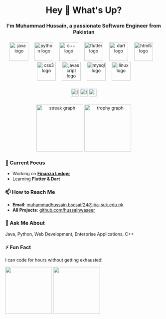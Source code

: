 <h1 align="center">Hey 👋 What's Up?</h1>
<h3 align="center">I'm Muhammad Hussain, a passionate Software Engineer from Pakistan</h3>

###

<div align="center">
  <img src="https://skillicons.dev/icons?i=java" height="60" alt="java logo" />
  <img width="12" />
  <img src="https://skillicons.dev/icons?i=py" height="60" alt="python logo" />
  <img width="12" />
  <img src="https://skillicons.dev/icons?i=cpp" height="60" alt="c++ logo" />
  <img width="12" />
  <img src="https://skillicons.dev/icons?i=flutter" height="60" alt="flutter logo" />
  <img width="12" />
  <img src="https://skillicons.dev/icons?i=dart" height="60" alt="dart logo" />
  <img width="12" />
  <img src="https://skillicons.dev/icons?i=html" height="60" alt="html5 logo" />
  <img width="12" />
  <img src="https://skillicons.dev/icons?i=css" height="60" alt="css3 logo" />
  <img width="12" />
  <img src="https://skillicons.dev/icons?i=js" height="60" alt="javascript logo" />
  <img width="12" />
  <img src="https://skillicons.dev/icons?i=mysql" height="60" alt="mysql logo" />
  <img width="12" />
  <img src="https://skillicons.dev/icons?i=linux" height="60" alt="linux logo" />
</div>

###

<div align="center">
  <img src="https://img.shields.io/static/v1?message=LinkedIn&logo=linkedin&label=&color=0077B5&logoColor=white&labelColor=&style=for-the-badge" height="25" alt="linkedin logo" />
  <img src="https://img.shields.io/static/v1?message=Instagram&logo=instagram&label=&color=E4405F&logoColor=white&labelColor=&style=for-the-badge" height="25" alt="instagram logo" />
  <img src="https://img.shields.io/static/v1?message=Gmail&logo=gmail&label=&color=D14836&logoColor=white&labelColor=&style=for-the-badge" height="25" alt="gmail logo" />
</div>

###

<div align="center">
  <img src="https://streak-stats.demolab.com?user=hussainwaseer&locale=en&mode=daily&theme=dracula&hide_border=false&border_radius=5" height="150" alt="streak graph" />
  <img src="https://github-profile-trophy.vercel.app?username=hussainwaseer&theme=dracula&column=-1&row=1&margin-w=8&margin-h=8&no-bg=false&no-frame=false" height="150" alt="trophy graph" />
</div>

###

### 🔭 Current Focus  
- Working on **[Finanza Ledger](https://github.com/hussainwaseer/Finanza-ledger)**  
- Learning **Flutter & Dart**  

### 📫 How to Reach Me  
- **Email**: muhammadhussain.bscsaif24@iba-suk.edu.pk  
- **All Projects**: [github.com/hussainwaseer](https://github.com/hussainwaseer)  

### 💬 Ask Me About  
Java, Python, Web Development, Enterprise Applications, C++  

### ⚡ Fun Fact  
I can code for hours without getting exhausted!  

  <div>
  <img src="https://github-readme-stats.vercel.app/api?username=hussainwaseer&show_icons=true&theme=radical" height="150"/> 
  <img src="https://github-readme-stats.vercel.app/api/top-langs/?username=hussainwaseer&layout=compact&theme=radical" height="150"/>
</div>
